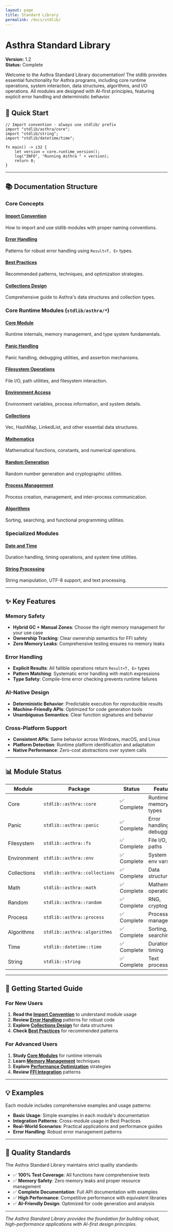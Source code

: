 ```yaml
---
layout: page
title: Standard Library
permalink: /docs/stdlib/
---
```


# Asthra Standard Library

**Version:** 1.2  
**Status:** Complete  

Welcome to the Asthra Standard Library documentation! The stdlib provides essential functionality for Asthra programs, including core runtime operations, system interaction, data structures, algorithms, and I/O operations. All modules are designed with AI-first principles, featuring explicit error handling and deterministic behavior.

## 🚀 Quick Start

```asthra
// Import convention - always use stdlib/ prefix
import "stdlib/asthra/core";
import "stdlib/string";
import "stdlib/datetime/time";

fn main() -> i32 {
    let version = core.runtime_version();
    log("INFO", "Running Asthra " + version);
    return 0;
}
```

---

## 📚 Documentation Structure

### Core Concepts

#### [Import Convention](/docs/stdlib/01-import-convention/)
How to import and use stdlib modules with proper naming conventions.

#### [Error Handling](/docs/stdlib/02-error-handling/)
Patterns for robust error handling using `Result<T, E>` types.

#### [Best Practices](/docs/stdlib/best-practices/)
Recommended patterns, techniques, and optimization strategies.

#### [Collections Design](/docs/stdlib/collections_design/)
Comprehensive guide to Asthra's data structures and collection types.

### Core Runtime Modules (`stdlib/asthra/*`)

#### [Core Module](/docs/stdlib/modules/)
Runtime internals, memory management, and type system fundamentals.

#### [Panic Handling](/docs/stdlib/modules/)
Panic handling, debugging utilities, and assertion mechanisms.

#### [Filesystem Operations](/docs/stdlib/modules/)
File I/O, path utilities, and filesystem interaction.

#### [Environment Access](/docs/stdlib/modules/)
Environment variables, process information, and system details.

#### [Collections](/docs/stdlib/modules/)
Vec, HashMap, LinkedList, and other essential data structures.

#### [Mathematics](/docs/stdlib/modules/)
Mathematical functions, constants, and numerical operations.

#### [Random Generation](/docs/stdlib/modules/)
Random number generation and cryptographic utilities.

#### [Process Management](/docs/stdlib/modules/)
Process creation, management, and inter-process communication.

#### [Algorithms](/docs/stdlib/modules/)
Sorting, searching, and functional programming utilities.

### Specialized Modules

#### [Date and Time](/docs/stdlib/modules/)
Duration handling, timing operations, and system time utilities.

#### [String Processing](/docs/stdlib/modules/)
String manipulation, UTF-8 support, and text processing.

---

## ✨ Key Features

### Memory Safety
- **Hybrid GC + Manual Zones**: Choose the right memory management for your use case
- **Ownership Tracking**: Clear ownership semantics for FFI safety
- **Zero Memory Leaks**: Comprehensive testing ensures no memory leaks

### Error Handling
- **Explicit Results**: All fallible operations return `Result<T, E>` types
- **Pattern Matching**: Systematic error handling with match expressions
- **Type Safety**: Compile-time error checking prevents runtime failures

### AI-Native Design
- **Deterministic Behavior**: Predictable execution for reproducible results
- **Machine-Friendly APIs**: Optimized for code generation tools
- **Unambiguous Semantics**: Clear function signatures and behavior

### Cross-Platform Support
- **Consistent APIs**: Same behavior across Windows, macOS, and Linux
- **Platform Detection**: Runtime platform identification and adaptation
- **Native Performance**: Zero-cost abstractions over system calls

---

## 📊 Module Status

| Module | Package | Status | Features |
|--------|---------|--------|----------|
| Core | `stdlib::asthra::core` | ✅ Complete | Runtime, memory, types |
| Panic | `stdlib::asthra::panic` | ✅ Complete | Error handling, debugging |
| Filesystem | `stdlib::asthra::fs` | ✅ Complete | File I/O, paths |
| Environment | `stdlib::asthra::env` | ✅ Complete | System info, env vars |
| Collections | `stdlib::asthra::collections` | ✅ Complete | Data structures |
| Math | `stdlib::asthra::math` | ✅ Complete | Mathematical operations |
| Random | `stdlib::asthra::random` | ✅ Complete | RNG, cryptography |
| Process | `stdlib::asthra::process` | ✅ Complete | Process management |
| Algorithms | `stdlib::asthra::algorithms` | ✅ Complete | Sorting, searching |
| Time | `stdlib::datetime::time` | ✅ Complete | Duration, timing |
| String | `stdlib::string` | ✅ Complete | Text processing |

---

## 🎯 Getting Started Guide

### For New Users
1. **Read the [Import Convention](/docs/stdlib/01-import-convention/)** to understand module usage
2. **Review [Error Handling](/docs/stdlib/02-error-handling/)** patterns for robust code
3. **Explore [Collections Design](/docs/stdlib/collections_design/)** for data structures
4. **Check [Best Practices](/docs/stdlib/best-practices/)** for recommended patterns

### For Advanced Users
1. **Study [Core Modules](/docs/stdlib/modules/)** for runtime internals
2. **Learn [Memory Management](/docs/stdlib/best-practices/)** techniques
3. **Explore [Performance Optimization](/docs/stdlib/best-practices/)** strategies
4. **Review [FFI Integration](/docs/stdlib/best-practices/)** patterns

---

## 💡 Examples

Each module includes comprehensive examples and usage patterns:

- **Basic Usage**: Simple examples in each module's documentation
- **Integration Patterns**: Cross-module usage in Best Practices
- **Real-World Scenarios**: Practical applications and performance guides
- **Error Handling**: Robust error management patterns

---

## 🔧 Quality Standards

The Asthra Standard Library maintains strict quality standards:

- ✅ **100% Test Coverage**: All functions have comprehensive tests
- ✅ **Memory Safety**: Zero memory leaks and proper resource management
- ✅ **Complete Documentation**: Full API documentation with examples
- ✅ **High Performance**: Competitive performance with equivalent libraries
- ✅ **AI-Friendly Design**: Optimized for code generation and analysis

---

*The Asthra Standard Library provides the foundation for building robust, high-performance applications with AI-first design principles.* 